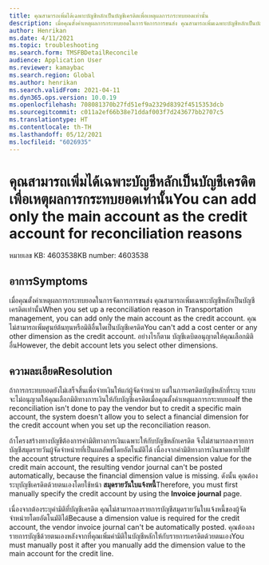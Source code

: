 ```yaml
---
title: คุณสามารถเพิ่มได้เฉพาะบัญชีหลักเป็นบัญชีเครดิตเพื่อเหตุผลการกระทบยอดเท่านั้น
description: เมื่อคุณตั้งค่าเหตุผลการกระทบยอดในการจัดการการขนส่ง คุณสามารถเพิ่มเฉพาะบัญชีหลักเป็นบัญชีเครดิตเท่านั้น
author: Henrikan
ms.date: 4/11/2021
ms.topic: troubleshooting
ms.search.form: TMSFBDetailReconcile
audience: Application User
ms.reviewer: kamaybac
ms.search.region: Global
ms.author: henrikan
ms.search.validFrom: 2021-04-11
ms.dyn365.ops.version: 10.0.19
ms.openlocfilehash: 708081370b27fd51ef9a2329d8392f4515353dcb
ms.sourcegitcommit: c011a2ef66b38e71ddaf003f7d243677bb2707c5
ms.translationtype: HT
ms.contentlocale: th-TH
ms.lasthandoff: 05/12/2021
ms.locfileid: "6026935"
---
```

# <a name="you-can-add-only-the-main-account-as-the-credit-account-for-reconciliation-reasons"></a><span data-ttu-id="8aade-103">คุณสามารถเพิ่มได้เฉพาะบัญชีหลักเป็นบัญชีเครดิตเพื่อเหตุผลการกระทบยอดเท่านั้น</span><span class="sxs-lookup"><span data-stu-id="8aade-103">You can add only the main account as the credit account for reconciliation reasons</span></span>

<span data-ttu-id="8aade-104">หมายเลข KB: 4603538</span><span class="sxs-lookup"><span data-stu-id="8aade-104">KB number: 4603538</span></span>

## <a name="symptoms"></a><span data-ttu-id="8aade-105">อาการ</span><span class="sxs-lookup"><span data-stu-id="8aade-105">Symptoms</span></span>

<span data-ttu-id="8aade-106">เมื่อคุณตั้งค่าเหตุผลการกระทบยอดในการจัดการการขนส่ง คุณสามารถเพิ่มเฉพาะบัญชีหลักเป็นบัญชีเครดิตเท่านั้น</span><span class="sxs-lookup"><span data-stu-id="8aade-106">When you set up a reconciliation reason in Transportation management, you can add only the main account as the credit account.</span></span> <span data-ttu-id="8aade-107">คุณไม่สามารถเพิ่มศูนย์ต้นทุนหรือมิติอื่นใดเป็นบัญชีเครดิต</span><span class="sxs-lookup"><span data-stu-id="8aade-107">You can't add a cost center or any other dimension as the credit account.</span></span> <span data-ttu-id="8aade-108">อย่างไรก็ตาม บัญชีเดบิตอนุญาตให้คุณเลือกมิติอื่น</span><span class="sxs-lookup"><span data-stu-id="8aade-108">However, the debit account lets you select other dimensions.</span></span>

## <a name="resolution"></a><span data-ttu-id="8aade-109">ความละเอียด</span><span class="sxs-lookup"><span data-stu-id="8aade-109">Resolution</span></span>

<span data-ttu-id="8aade-110">ถ้าการกระทบยอดยังไม่เสร็จสิ้นเพื่อจ่ายเงินให้แก่ผู้จัดจำหน่าย แต่ในการเครดิตบัญชีหลักที่ระบุ ระบบจะไม่อนุญาตให้คุณเลือกมิติทางการเงินให้กับบัญชีเครดิตเมื่อคุณตั้งค่าเหตุผลการกระทบยอด</span><span class="sxs-lookup"><span data-stu-id="8aade-110">If the reconciliation isn't done to pay the vendor but to credit a specific main account, the system doesn't allow you to select a financial dimension for the credit account when you set up the reconciliation reason.</span></span>

<span data-ttu-id="8aade-111">ถ้าโครงสร้างทางบัญชีต้องการค่ามิติทางการเงินเฉพาะให้กับบัญชีหลักเครดิต จึงไม่สามารถลงรายการบัญชีสมุดรายวันผู้จัดจำหน่ายที่เป็นผลลัพธ์โดยอัตโนมัติได้ เนื่องจากค่ามิติทางการเงินขาดหายไป</span><span class="sxs-lookup"><span data-stu-id="8aade-111">If the account structure requires a specific financial dimension value for the credit main account, the resulting vendor journal can't be posted automatically, because the financial dimension value is missing.</span></span> <span data-ttu-id="8aade-112">ดังนั้น คุณต้องระบุบัญชีเครดิตด้วยตนเองโดยใช้หน้า **สมุดรายวันใบแจ้งหนี้**</span><span class="sxs-lookup"><span data-stu-id="8aade-112">Therefore, you must first manually specify the credit account by using the **Invoice journal** page.</span></span>

<span data-ttu-id="8aade-113">เนื่องจากต้องระบุค่ามิติที่บัญชีเครดิต คุณไม่สามารถลงรายการบัญชีสมุดรายวันใบแจ้งหนี้ของผู้จัดจำหน่ายโดยอัตโนมัติได้</span><span class="sxs-lookup"><span data-stu-id="8aade-113">Because a dimension value is required for the credit account, the vendor invoice journal can't be automatically posted.</span></span> <span data-ttu-id="8aade-114">คุณต้องลงรายการบัญชีด้วยตนเองหลังจากที่คุณเพิ่มค่ามิติในบัญชีหลักให้กับรายการเครดิตด้วยตนเอง</span><span class="sxs-lookup"><span data-stu-id="8aade-114">You must manually post it after you manually add the dimension value to the main account for the credit line.</span></span>
